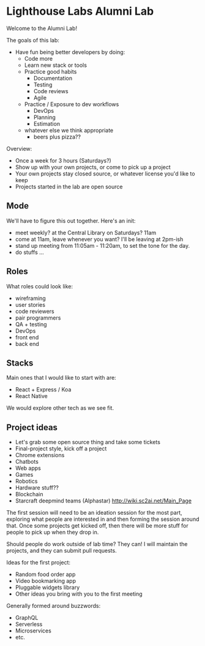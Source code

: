 # Lighthouse Labs Alumni Lab

Welcome to the Alumni Lab!

The goals of this lab:

- Have fun being better developers by doing:
  - Code more
  - Learn new stack or tools
  - Practice good habits
    - Documentation
    - Testing
    - Code reviews
    - Agile
  - Practice / Exposure to dev workflows
    - DevOps
    - Planning
    - Estimation
  - whatever else we think appropriate
    + beers plus pizza??

Overview:

- Once a week for 3 hours (Saturdays?)
- Show up with your own projects, or come to pick up a project
- Your own projects stay closed source, or whatever license you'd like to keep
- Projects started in the lab are open source

## Mode

We'll have to figure this out together. Here's an init:

- meet weekly? at the Central Library on Saturdays? 11am
- come at 11am, leave whenever you want? I'll be leaving at 2pm-ish
- stand up meeting from 11:05am - 11:20am, to set the tone for the day.
- do stuffs ...

## Roles

What roles could look like:

- wireframing
- user stories
- code reviewers
- pair programmers
- QA + testing
- DevOps
- front end
- back end

## Stacks

Main ones that I would like to start with are:

- React + Express / Koa
- React Native

We would explore other tech as we see fit.

## Project ideas

- Let's grab some open source thing and take some tickets
- Final-project style, kick off a project
- Chrome extensions
- Chatbots
- Web apps
- Games
- Robotics
- Hardware stuff??
- Blockchain
- Starcraft deepmind teams (Alphastar) http://wiki.sc2ai.net/Main_Page

The first session will need to be an ideation session for the most part, exploring what people are interested in and then forming the session around that. Once some projects get kicked off, then there will be more stuff for people to pick up when they drop in.

Should people do work outside of lab time? They can! I will maintain the projects, and they can submit pull requests.

Ideas for the first project:

- Random food order app
- Video bookmarking app
- Pluggable widgets library
- Other ideas you bring with you to the first meeting

Generally formed around buzzwords:

- GraphQL
- Serverless
- Microservices
- etc.